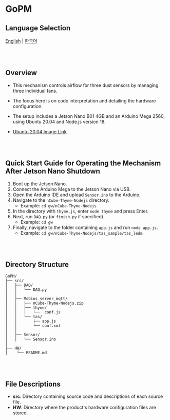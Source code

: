 # GoPM

## Language Selection

[English](README.md) | [한국어](README_KR.md)

<br><br>

## Overview
- This mechanism controls airflow for three dust sensors by managing three individual fans.
- The focus here is on code interpretation and detailing the hardware configuration.

- The setup includes a Jetson Nano B01 4GB and an Arduino Mega 2560, using Ubuntu 20.04 and Node.js version 18.
- [Ubuntu 20.04 Image Link](https://github.com/Qengineering/Jetson-Nano-Ubuntu-20-image)

<br><br>

## Quick Start Guide for Operating the Mechanism After Jetson Nano Shutdown
1. Boot up the Jetson Nano.
2. Connect the Arduino Mega to the Jetson Nano via USB.
3. Open the Arduino IDE and upload `Sensor.ino` to the Arduino.
4. Navigate to the `nCube-Thyme-Nodejs` directory.
   - Example: `cd gw/nCube-Thyme-Nodejs`
5. In the directory with `thyme.js`, enter `node thyme` and press Enter.
6. Next, run `DAQ.py` (or `finish.py` if specified).
   - Example: `cd gw`
7. Finally, navigate to the folder containing `app.js` and run `node app.js`.
   - Example: `cd gw/nCube-Thyme-Nodejs/tas_sample/tas_ledm`

<br><br>

## Directory Structure

```
GoPM/
├── src/
│   ├── DAQ/
│   │   └── DAQ.py
│   │
│   ├── Mobius_server_mqtt/
│   │   ├── nCube-Thyme-Nodejs.zip
│   │   ├── thyme/
│   │   │   └──  conf.js
│   │   └── tas/
│   │       ├── app.js
│   │       └── conf.xml
│   │   
│   ├── Sensor/
│   │   └── Sensor.ino
│  
├── HW/
│    └── README.md  

```

<br><br>

## File Descriptions

- **src**: Directory containing source code and descriptions of each source file.
- **HW**: Directory where the product's hardware configuration files are stored.


